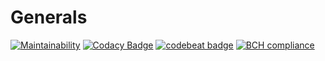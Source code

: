 # Generals

[![Maintainability](https://api.codeclimate.com/v1/badges/27a5ce30a1548cc194ae/maintainability)](https://codeclimate.com/github/C-Alexander/Generals/maintainability)
[![Codacy Badge](https://api.codacy.com/project/badge/Grade/6c4c4e42034e48bfa7cec8f92adb83fa)](https://www.codacy.com/app/alexander_11/Generals?utm_source=github.com&amp;utm_medium=referral&amp;utm_content=C-Alexander/Generals&amp;utm_campaign=Badge_Grade)
[![codebeat badge](https://codebeat.co/badges/1febfa6c-429f-4a64-a75c-b25372da904c)](https://codebeat.co/projects/github-com-c-alexander-generals-master)
[![BCH compliance](https://bettercodehub.com/edge/badge/C-Alexander/Generals?branch=master)](https://bettercodehub.com/)
